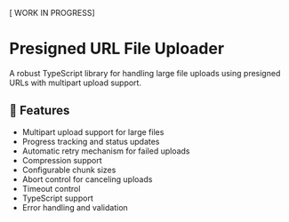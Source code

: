 [ WORK IN PROGRESS]

# Presigned URL File Uploader

A robust TypeScript library for handling large file uploads using presigned URLs with multipart upload support.

## 🚀 Features

- Multipart upload support for large files
- Progress tracking and status updates
- Automatic retry mechanism for failed uploads
- Compression support
- Configurable chunk sizes
- Abort control for canceling uploads
- Timeout control
- TypeScript support
- Error handling and validation


